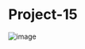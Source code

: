 # Project-15

![image](https://github.com/user-attachments/assets/2a3f2e62-8ca0-4d1a-a5c4-a3457f89da86)
